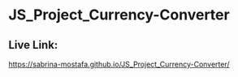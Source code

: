 # JS_Project_Currency-Converter

## Live Link:
https://sabrina-mostafa.github.io/JS_Project_Currency-Converter/
